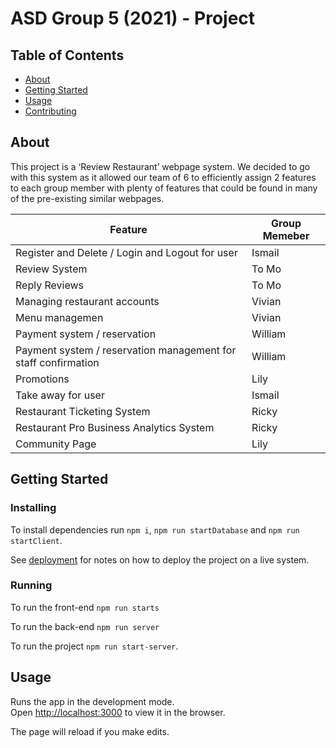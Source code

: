 # ASD Group 5 (2021) - Project <Something>

## Table of Contents

- [About](#about)
- [Getting Started](#getting_started)
- [Usage](#usage)
- [Contributing](./HUMANS.txt)

## About <a name = "about"></a>

This project is a ‘Review Restaurant’ webpage system. We decided to go with this system as it allowed our team of 6 to efficiently assign 2 features to each group member with plenty of features that could be found in many of the pre-existing similar webpages.
  
Feature | Group Memeber
------------ | -------------
Register and Delete / Login and Logout for user | Ismail
Review System | To Mo
Reply Reviews | To Mo
Managing restaurant accounts | Vivian
Menu managemen | Vivian
Payment system / reservation | William
Payment system / reservation management for staff confirmation | William
Promotions | Lily
Take away for user | Ismail
Restaurant Ticketing System | Ricky
Restaurant Pro Business Analytics System | Ricky
Community Page | Lily


## Getting Started <a name = "getting_started"></a>
  
### Installing

To install dependencies run `npm i`, `npm run startDatabase` and `npm run startClient`.

See [deployment](#deployment) for notes on how to deploy the project on a live system.


### Running

To run the front-end `npm run starts`

To run the back-end `npm run server`

To run the project `npm run start-server`.
  


## Usage <a name = "usage"></a>

Runs the app in the development mode.<br>
Open [http://localhost:3000](http://localhost:3000) to view it in the browser.

The page will reload if you make edits.<br>
